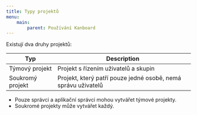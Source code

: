 ```yaml
---
title: Typy projektů
menu:
    main:
        parent: Používání Kanboard
---
```


Existují dva druhy projektů:

| Typ               | Description                                                           |
|-------------------|-----------------------------------------------------------------------|
| Týmový projekt    | Projekt s řízením uživatelů a skupin                                  |
| Soukromý projekt  | Projekt, který patří pouze jedné osobě, nemá správu uživatelů         |

- Pouze správci a aplikační správci mohou vytvářet týmové projekty.
- Soukromé projekty může vytvářet každý.
